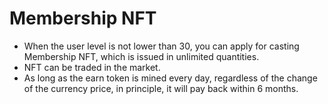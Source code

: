 # Membership NFT

* When the user level is not lower than 30, you can apply for casting Membership NFT, which is issued in unlimited quantities.
* NFT can be traded in the market.
* As long as the earn token is mined every day, regardless of the change of the currency price, in principle, it will pay back within 6 months.
